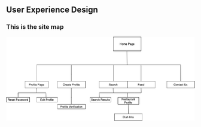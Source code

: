 ## User Experience Design

### This is the site map
![The Site Map](/Wireframes/SiteMap.drawio.png)



